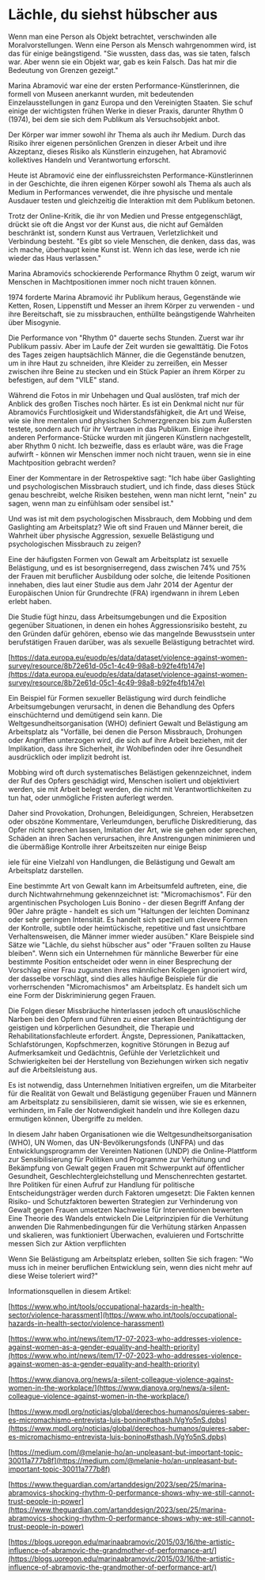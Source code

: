 # Lächle, du siehst hübscher aus

Wenn man eine Person als Objekt betrachtet, verschwinden alle
Moralvorstellungen. Wenn eine Person als Mensch wahrgenommen wird, ist das für
einige beängstigend. "Sie wussten, dass das, was sie taten, falsch war. Aber
wenn sie ein Objekt war, gab es kein Falsch. Das hat mir die Bedeutung von
Grenzen gezeigt."

Marina Abramović war eine der ersten Performance-Künstlerinnen, die formell von
Museen anerkannt wurden, mit bedeutenden Einzelausstellungen in ganz Europa und
den Vereinigten Staaten. Sie schuf einige der wichtigsten frühen Werke in dieser
Praxis, darunter Rhythm 0 (1974), bei dem sie sich dem Publikum als
Versuchsobjekt anbot.

Der Körper war immer sowohl ihr Thema als auch ihr Medium. Durch das Risiko
ihrer eigenen persönlichen Grenzen in dieser Arbeit und ihre Akzeptanz, dieses
Risiko als Künstlerin einzugehen, hat Abramović kollektives Handeln und
Verantwortung erforscht.

Heute ist Abramović eine der einflussreichsten Performance-Künstlerinnen in der
Geschichte, die ihren eigenen Körper sowohl als Thema als auch als Medium in
Performances verwendet, die ihre physische und mentale Ausdauer testen und
gleichzeitig die Interaktion mit dem Publikum betonen.

Trotz der Online-Kritik, die ihr von Medien und Presse entgegenschlägt, drückt
sie oft die Angst vor der Kunst aus, die nicht auf Gemälden beschränkt ist,
sondern Kunst aus Vertrauen, Verletzlichkeit und Verbindung besteht. "Es gibt so
viele Menschen, die denken, dass das, was ich mache, überhaupt keine Kunst ist.
Wenn ich das lese, werde ich nie wieder das Haus verlassen."

Marina Abramovićs schockierende Performance Rhythm 0 zeigt, warum wir Menschen
in Machtpositionen immer noch nicht trauen können.

1974 forderte Marina Abramović ihr Publikum heraus, Gegenstände wie Ketten,
Rosen, Lippenstift und Messer an ihrem Körper zu verwenden - und ihre
Bereitschaft, sie zu missbrauchen, enthüllte beängstigende Wahrheiten über
Misogynie.

Die Performance von "Rhythm 0" dauerte sechs Stunden. Zuerst war ihr Publikum
passiv. Aber im Laufe der Zeit wurden sie gewalttätig. Die Fotos des Tages
zeigen hauptsächlich Männer, die die Gegenstände benutzen, um in ihre Haut zu
schneiden, ihre Kleider zu zerreißen, ein Messer zwischen ihre Beine zu stecken
und ein Stück Papier an ihrem Körper zu befestigen, auf dem "VILE" stand.

Während die Fotos in mir Unbehagen und Qual auslösten, traf mich der Anblick des
großen Tisches noch härter. Es ist ein Denkmal nicht nur für Abramovićs
Furchtlosigkeit und Widerstandsfähigkeit, die Art und Weise, wie sie ihre
mentalen und physischen Schmerzgrenzen bis zum Äußersten testete, sondern auch
für ihr Vertrauen in das Publikum. Einige ihrer anderen Performance-Stücke
wurden mit jüngeren Künstlern nachgestellt, aber Rhythm 0 nicht. Ich bezweifle,
dass es erlaubt wäre, was die Frage aufwirft - können wir Menschen immer noch
nicht trauen, wenn sie in eine Machtposition gebracht werden?

Einer der Kommentare in der Retrospektive sagt: "Ich habe über Gaslighting und
psychologischen Missbrauch studiert, und ich finde, dass dieses Stück genau
beschreibt, welche Risiken bestehen, wenn man nicht lernt, "nein" zu sagen, wenn
man zu einfühlsam oder sensibel ist."

Und was ist mit dem psychologischen Missbrauch, dem Mobbing und dem Gaslighting
am Arbeitsplatz? Wie oft sind Frauen und Männer bereit, die Wahrheit über
physische Aggression, sexuelle Belästigung und psychologischen Missbrauch zu
zeigen?

Eine der häufigsten Formen von Gewalt am Arbeitsplatz ist sexuelle Belästigung,
und es ist besorgniserregend, dass zwischen 74% und 75% der Frauen mit
beruflicher Ausbildung oder solche, die leitende Positionen innehaben, dies laut
einer Studie aus dem Jahr 2014 der Agentur der Europäischen Union für
Grundrechte (FRA) irgendwann in ihrem Leben erlebt haben.

Die Studie fügt hinzu, dass Arbeitsumgebungen und die Exposition gegenüber
Situationen, in denen ein hohes Aggressionsrisiko besteht, zu den Gründen dafür
gehören, ebenso wie das mangelnde Bewusstsein unter berufstätigen Frauen
darüber, was als sexuelle Belästigung betrachtet wird.

[https://data.europa.eu/euodp/es/data/dataset/violence-against-women-survey/resource/8b72e61d-05c1-4c49-98a8-b92fe4fb147e](https://data.europa.eu/euodp/es/data/dataset/violence-against-women-survey/resource/8b72e61d-05c1-4c49-98a8-b92fe4fb147e)

Ein Beispiel für Formen sexueller Belästigung wird durch feindliche
Arbeitsumgebungen verursacht, in denen die Behandlung des Opfers einschüchternd
und demütigend sein kann. Die Weltgesundheitsorganisation (WHO) definiert Gewalt
und Belästigung am Arbeitsplatz als "Vorfälle, bei denen die Person Missbrauch,
Drohungen oder Angriffen unterzogen wird, die sich auf ihre Arbeit beziehen, mit
der Implikation, dass ihre Sicherheit, ihr Wohlbefinden oder ihre Gesundheit
ausdrücklich oder implizit bedroht ist.

Mobbing wird oft durch systematisches Belästigen gekennzeichnet, indem der Ruf
des Opfers geschädigt wird, Menschen isoliert und objektiviert werden, sie mit
Arbeit belegt werden, die nicht mit Verantwortlichkeiten zu tun hat, oder
unmögliche Fristen auferlegt werden.

Daher sind Provokation, Drohungen, Beleidigungen, Schreien, Herabsetzen oder
obszöne Kommentare, Verleumdungen, berufliche Diskreditierung, das Opfer nicht
sprechen lassen, Imitation der Art, wie sie gehen oder sprechen, Schäden an
ihren Sachen verursachen, ihre Anstrengungen minimieren und die übermäßige
Kontrolle ihrer Arbeitszeiten nur einige Beisp

iele für eine Vielzahl von Handlungen, die Belästigung und Gewalt am
Arbeitsplatz darstellen.

Eine bestimmte Art von Gewalt kann im Arbeitsumfeld auftreten, eine, die durch
Nichtwahrnehmung gekennzeichnet ist: "Micromachismos". Für den argentinischen
Psychologen Luis Bonino - der diesen Begriff Anfang der 90er Jahre prägte -
handelt es sich um "Haltungen der leichten Dominanz oder sehr geringen
Intensität. Es handelt sich speziell um clevere Formen der Kontrolle, subtile
oder heimtückische, repetitive und fast unsichtbare Verhaltensweisen, die Männer
immer wieder ausüben." Klare Beispiele sind Sätze wie "Lächle, du siehst
hübscher aus" oder "Frauen sollten zu Hause bleiben". Wenn sich ein Unternehmen
für männliche Bewerber für eine bestimmte Position entscheidet oder wenn in
einer Besprechung der Vorschlag einer Frau zugunsten ihres männlichen Kollegen
ignoriert wird, der dasselbe vorschlägt, sind dies alles häufige Beispiele für
die vorherrschenden "Micromachismos" am Arbeitsplatz. Es handelt sich um eine
Form der Diskriminierung gegen Frauen.

Die Folgen dieser Missbräuche hinterlassen jedoch oft unauslöschliche Narben bei
den Opfern und führen zu einer starken Beeinträchtigung der geistigen und
körperlichen Gesundheit, die Therapie und Rehabilitationsfachleute erfordert.
Ängste, Depressionen, Panikattacken, Schlafstörungen, Kopfschmerzen, kognitive
Störungen in Bezug auf Aufmerksamkeit und Gedächtnis, Gefühle der
Verletzlichkeit und Schwierigkeiten bei der Herstellung von Beziehungen wirken
sich negativ auf die Arbeitsleistung aus.

Es ist notwendig, dass Unternehmen Initiativen ergreifen, um die Mitarbeiter für
die Realität von Gewalt und Belästigung gegenüber Frauen und Männern am
Arbeitsplatz zu sensibilisieren, damit sie wissen, wie sie es erkennen,
verhindern, im Falle der Notwendigkeit handeln und ihre Kollegen dazu ermutigen
können, Übergriffe zu melden.

In diesem Jahr haben Organisationen wie die Weltgesundheitsorganisation (WHO),
UN Women, das UN-Bevölkerungsfonds (UNFPA) und das Entwicklungsprogramm der
Vereinten Nationen (UNDP) die Online-Plattform zur Sensibilisierung für
Politiken und Programme zur Verhütung und Bekämpfung von Gewalt gegen Frauen mit
Schwerpunkt auf öffentlicher Gesundheit, Geschlechtergleichstellung und
Menschenrechten gestartet. Ihre Politiken für einen Aufruf zur Handlung für
politische Entscheidungsträger werden durch Faktoren umgesetzt: Die Fakten
kennen Risiko- und Schutzfaktoren bewerten Strategien zur Verhinderung von
Gewalt gegen Frauen umsetzen Nachweise für Interventionen bewerten Eine Theorie
des Wandels entwickeln Die Leitprinzipien für die Verhütung anwenden Die
Rahmenbedingungen für die Verhütung stärken Anpassen und skalieren, was
funktioniert Überwachen, evaluieren und Fortschritte messen Sich zur Aktion
verpflichten

Wenn Sie Belästigung am Arbeitsplatz erleben, sollten Sie sich fragen: "Wo muss
ich in meiner beruflichen Entwicklung sein, wenn dies nicht mehr auf diese Weise
toleriert wird?"

Informationsquellen in diesem Artikel:

[https://www.who.int/tools/occupational-hazards-in-health-sector/violence-harassment](https://www.who.int/tools/occupational-hazards-in-health-sector/violence-harassment)

[https://www.who.int/news/item/17-07-2023-who-addresses-violence-against-women-as-a-gender-equality-and-health-priority](https://www.who.int/news/item/17-07-2023-who-addresses-violence-against-women-as-a-gender-equality-and-health-priority)

[https://www.dianova.org/news/a-silent-colleague-violence-against-women-in-the-workplace/](https://www.dianova.org/news/a-silent-colleague-violence-against-women-in-the-workplace/)

[https://www.mpdl.org/noticias/global/derechos-humanos/quieres-saber-es-micromachismo-entrevista-luis-bonino#sthash.lVgYo5nS.dpbs](https://www.mpdl.org/noticias/global/derechos-humanos/quieres-saber-es-micromachismo-entrevista-luis-bonino#sthash.lVgYo5nS.dpbs)

[https://medium.com/@melanie-ho/an-unpleasant-but-important-topic-30011a777b8f](https://medium.com/@melanie-ho/an-unpleasant-but-important-topic-30011a777b8f)

[https://www.theguardian.com/artanddesign/2023/sep/25/marina-abramovics-shocking-rhythm-0-performance-shows-why-we-still-cannot-trust-people-in-power](https://www.theguardian.com/artanddesign/2023/sep/25/marina-abramovics-shocking-rhythm-0-performance-shows-why-we-still-cannot-trust-people-in-power)

[https://blogs.uoregon.edu/marinaabramovic/2015/03/16/the-artistic-influence-of-abramovic-the-grandmother-of-performance-art/](https://blogs.uoregon.edu/marinaabramovic/2015/03/16/the-artistic-influence-of-abramovic-the-grandmother-of-performance-art/)
